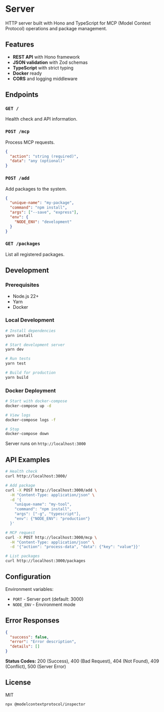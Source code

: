 # Server

HTTP server built with Hono and TypeScript for MCP (Model Context Protocol) operations and package management.

## Features

- **REST API** with Hono framework
- **JSON validation** with Zod schemas
- **TypeScript** with strict typing
- **Docker** ready
- **CORS** and logging middleware

## Endpoints

### `GET /`
Health check and API information.

### `POST /mcp`
Process MCP requests.

```json
{
  "action": "string (required)",
  "data": "any (optional)"
}
```

### `POST /add`
Add packages to the system.

```json
{
  "unique-name": "my-package",
  "command": "npm install",
  "args": ["--save", "express"],
  "env": {
    "NODE_ENV": "development"
  }
}
```

### `GET /packages`
List all registered packages.

## Development

### Prerequisites
- Node.js 22+
- Yarn
- Docker

### Local Development

```bash
# Install dependencies
yarn install

# Start development server
yarn dev

# Run tests
yarn test

# Build for production
yarn build
```

### Docker Deployment

```bash
# Start with docker-compose
docker-compose up -d

# View logs
docker-compose logs -f

# Stop
docker-compose down
```

Server runs on `http://localhost:3000`

## API Examples

```bash
# Health check
curl http://localhost:3000/

# Add package
curl -X POST http://localhost:3000/add \
  -H "Content-Type: application/json" \
  -d '{
    "unique-name": "my-tool",
    "command": "npm install",
    "args": ["-g", "typescript"],
    "env": {"NODE_ENV": "production"}
  }'

# MCP request
curl -X POST http://localhost:3000/mcp \
  -H "Content-Type: application/json" \
  -d '{"action": "process-data", "data": {"key": "value"}}'

# List packages
curl http://localhost:3000/packages
```

## Configuration

Environment variables:
- `PORT` - Server port (default: 3000)
- `NODE_ENV` - Environment mode

## Error Responses

```json
{
  "success": false,
  "error": "Error description",
  "details": []
}
```

**Status Codes:** 200 (Success), 400 (Bad Request), 404 (Not Found), 409 (Conflict), 500 (Server Error)

## License

MIT

```
npx @modelcontextprotocol/inspector
```